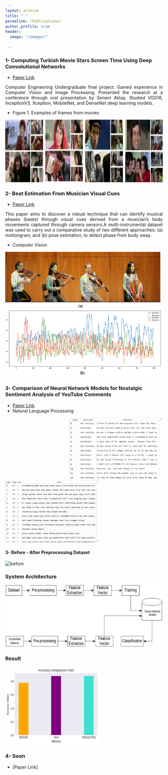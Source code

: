 ```yaml
---
layout: archive
title: " "
permalink: /Publications/
author_profile: true
header:
  image: "/images/"
  
---
```

### 1- Computing Turkish Movie Stars Screen Time Using Deep Convolutional Networks

- [Paper Link](https://www.researchgate.net/publication/353326673_Computing_Turkish_Movie_Stars_Screen_Time_Using_Deep_Convolutional_Networks)
<p style="text-align:justify"> Computer Engineering Undergraduate final project. Gained experience in Computer Vision and Image Processing.
Presented the research at a conference through oral presentation by Senem Aktaş. Studied VGG16, InceptionV3, Xception, MobileNet, and DenseNet deep learning models. </p>

- Figure 1. Examples of frames from movies
<img src="../WebDesignsFolder/Publications/MovieScreenTime.png" alt="MovieScreenTime" width="700" height="200">


### 2- Beat Estimation From Musician Visual Cues

- [Paper Link](https://www.researchgate.net/publication/352934838_BEAT_ESTIMATION_FROM_MUSICIAN_VISUAL_CUES)
<p style="text-align:justify"> This paper aims to discover a robust technique that can identify musical phases (beats) through
visual cues derived from a musician’s body movements captured through camera sensors.A multi-instrumental
dataset was used to carry out a comparative study of two different approaches: (a) motiongram, and (b) pose estimation, 
to detect phase from body sway. </p>

- Computer Vision

<img src="../WebDesignsFolder/Publications/BeatEstimation.png" alt="BeatEstimation"  width="700" height="400">

### 3- Comparison of Neural Network Models for Nostalgic Sentiment Analysis of YouTube Comments

- [Paper Link](https://dergipark.org.tr/en/download/article-file/1506505)
- Natural Language Processing
<p>
<img src="../WebDesignsFolder/Publications/NostalgicSentiment1.png" alt="NostalgicSentiment1" width="300" height="200" style="float:right">
<img src="../WebDesignsFolder/Publications/NostalgicSentiment2.png" alt="NostalgicSentiment1" width="300" height="200"> 
</p>


<p style='text-align:justify'> </p>

<h4> 3- Before - After Preprocessing Dataset </h4>

<img src="images/dataset.jpg" alt="before"	width="900" height="200" /> 

<h3> System Architecture </h3>
<p style='text-align:justify'> </p>

<img src="../WebDesignsFolder/Publications/mimari.png" alt="before"	width="700" height="200" /> 

<h3> Result </h3>
<img src="../WebDesignsFolder/Publications/accuracy_chart_nlp1.png" alt="accuracy"	width="300" height="250" /> 


### 4- Soon
- [Paper Link]


